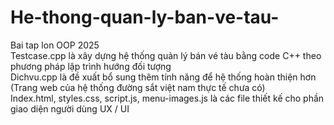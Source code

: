 # He-thong-quan-ly-ban-ve-tau-
Bai tap lon OOP 2025 <br>
Testcase.cpp là xây dựng hệ thống quản lý bán vé tàu bằng code C++ theo phương pháp lập trình hướng đối tượng <br>
Dichvu.cpp là đề xuất bổ sung thêm tính năng để hệ thống hoàn thiện hơn (Trang web của hệ thống đường sắt việt nam thực tế chưa có) <br>
Index.html, styles.css, script.js, menu-images.js là các file thiết kế cho phần giao diện người dùng UX / UI 


